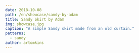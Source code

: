 ```yaml
---
date: 2018-10-08
path: /en/showcase/sandy-by-adam
title: Sandy Skirt by Adam
img: showcase.jpg
caption: "A simple Sandy skirt made from an old curtain."
patterns:
  - sandy
author: artomkins
---
```


